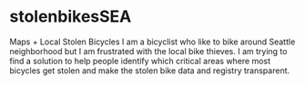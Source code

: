 stolenbikesSEA
==============

Maps + Local Stolen Bicycles
I am a bicyclist who like to bike around Seattle neighborhood but I am frustrated with the local bike thieves. I am trying to find a solution to help people identify which critical areas where most bicycles get stolen and make the stolen bike data and registry transparent.  